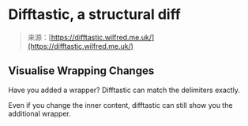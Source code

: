 <!--yml
category: 未分类
date: 2024-05-29 12:33:19
-->

# Difftastic, a structural diff

> 来源：[https://difftastic.wilfred.me.uk/](https://difftastic.wilfred.me.uk/)

## Visualise Wrapping Changes

Have you added a wrapper? Difftastic can match the delimiters exactly.

Even if you change the inner content, difftastic can still show you the additional wrapper.